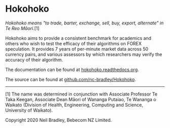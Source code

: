 # Hokohoko

_Hokohoko means "to trade, barter, exchange, sell, buy, export, alternate" in
Te Reo Māori._[1]

Hokohoko aims to provide a consistent benchmark for academics and others who
wish to test the efficacy of their algorithms on FOREX speculation.
It provides 7 years of per-minute market data across 50 currency pairs, and
various assessors by which researchers may verify the accuracy of their algorithm.

The documentation can be found at [hokohoko.readthedocs.org]().

The source can be found at [github.com/nc-bradley/Hokohoko]().

<hr>

[1] The name was determined in conjunction with Associate Professor
Te Taka Keegan, Associate Dean Māori of Wananga Putaiao, Te Wananga o Waikato
(Division of Health, Engineering, Computing and Science, University of Waikato).

Copyright 2020 Neil Bradley, Bebecom NZ Limited.